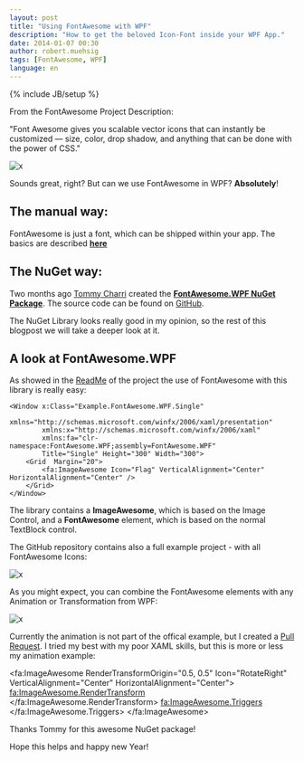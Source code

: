 ```yaml
---
layout: post
title: "Using FontAwesome with WPF"
description: "How to get the beloved Icon-Font inside your WPF App."
date: 2014-01-07 00:30
author: robert.muehsig
tags: [FontAwesome, WPF]
language: en
---
```

{% include JB/setup %}

From the FontAwesome Project Description:

"Font Awesome gives you scalable vector icons that can instantly be customized — size, color, drop shadow, and anything that can be done with the power of CSS." 

![x]({{BASE_PATH}}/assets/md-images/2015-01-07/fontawesome.png "FontAwesome")

Sounds great, right? But can we use FontAwesome in WPF? __Absolutely__! 

## The manual way:
FontAwesome is just a font, which can be shipped within your app. The basics are described __[here](http://stackoverflow.com/questions/23108181/changing-font-icon-in-wpf-using-font-awesome)__

## The NuGet way:
Two months ago [Tommy Charri](https://github.com/charri) created the __[FontAwesome.WPF NuGet Package](http://www.nuget.org/packages/FontAwesome.WPF/)__. The source code can be found on [GitHub](https://github.com/charri/Font-Awesome-WPF).

The NuGet Library looks really good in my opinion, so the rest of this blogpost we will take a deeper look at it.

## A look at FontAwesome.WPF

As showed in the [ReadMe](https://github.com/charri/Font-Awesome-WPF) of the project the use of FontAwesome with this library is really easy:

    <Window x:Class="Example.FontAwesome.WPF.Single"
            xmlns="http://schemas.microsoft.com/winfx/2006/xaml/presentation"
            xmlns:x="http://schemas.microsoft.com/winfx/2006/xaml"
            xmlns:fa="clr-namespace:FontAwesome.WPF;assembly=FontAwesome.WPF"
            Title="Single" Height="300" Width="300">
        <Grid  Margin="20">
            <fa:ImageAwesome Icon="Flag" VerticalAlignment="Center" HorizontalAlignment="Center" />
        </Grid>
    </Window>

The library contains a __ImageAwesome__, which is based on the Image Control, and a __FontAwesome__ element, which is based on the normal TextBlock control.

The GitHub repository contains also a full example project - with all FontAwesome Icons:

![x]({{BASE_PATH}}/assets/md-images/2015-01-07/wpfexample.png "WPF Example")

As you might expect, you can combine the FontAwesome elements with any Animation or Transformation from WPF:

![x]({{BASE_PATH}}/assets/md-images/2015-01-07/animation.gif "Animations and Transformations")

Currently the animation is not part of the offical example, but I created a [Pull Request](https://github.com/charri/Font-Awesome-WPF/pull/1). I tried my best with my poor XAML skills, but this is more or less my animation example:

   <Window x:Class="Example.FontAwesome.WPF.SingleRotating"
           xmlns="http://schemas.microsoft.com/winfx/2006/xaml/presentation"
           xmlns:x="http://schemas.microsoft.com/winfx/2006/xaml"
           xmlns:fa="clr-namespace:FontAwesome.WPF;assembly=FontAwesome.WPF"
           Title="SingleRotating" Height="300" Width="300">
       <Grid  Margin="20">
           <fa:ImageAwesome RenderTransformOrigin="0.5, 0.5" Icon="RotateRight" VerticalAlignment="Center" HorizontalAlignment="Center">
               <fa:ImageAwesome.RenderTransform>
                   <RotateTransform/>
               </fa:ImageAwesome.RenderTransform>
               <fa:ImageAwesome.Triggers>
                   <EventTrigger RoutedEvent="Loaded">
                       <BeginStoryboard>
                           <Storyboard>
                               <ColorAnimation Storyboard.TargetProperty="Foreground.Color"
                                               From="Black"
                                               To="Yellow"              
                                               Duration="0:0:10.0"
                                               AutoReverse="True"/>
                               <DoubleAnimation Storyboard.TargetProperty="(fa:ImageAwesome.RenderTransform).(RotateTransform.Angle)"
                                                To="360"
                                                Duration="0:0:5"
                                                RepeatBehavior="Forever"/>
                           </Storyboard>
                       </BeginStoryboard>
                   </EventTrigger>
               </fa:ImageAwesome.Triggers>
           </fa:ImageAwesome>
       </Grid>
   </Window>

Thanks Tommy for this awesome NuGet package!
   
Hope this helps and happy new Year!
